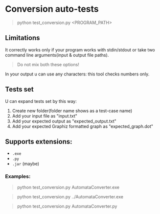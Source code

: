 # Conversion auto-tests
> python test_conversion.py <PROGRAM_PATH>

## Limitations
It correctly works only if your program works with stdin/stdout or take two command line arguments(input & output file paths).

>Do not mix both these options!

In your output u can use any characters: this tool checks numbers only.

## Tests set
U can expand tests set by this way:
1) Create new folder(folder name shows as a test-case name)
2) Add your input file as "input.txt"
3) Add your expected output as "expected_output.txt"
4) Add your expected Graphiz formatted graph as "expected_graph.dot"

## Supports extensions:
* `.exe`
* `.py`
* `.jar` (maybe)

### Examples:
> python test_conversion.py AutomataConverter.exe

> python test_conversion.py ../AutomataConverter.exe

> python test_conversion.py AutomataConverter.py
